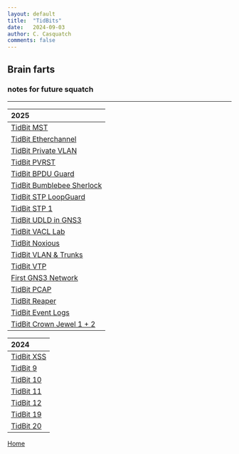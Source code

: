 ```yaml
---
layout: default
title:  "TidBits"
date:   2024-09-03
author: C. Casquatch
comments: false
---
```


## Brain farts
### notes for future squatch

***


|2025               |
|:------------------|
|[TidBit MST](_posts/TidBits/2025-07-11-MST.md) | 
|[TidBit Etherchannel](_posts/TidBits/2025-07-11-Etherchannel.md) | 
|[TidBit Private VLAN](_posts/TidBits/2025-07-10-PrivateVLAN.md) | 
|[TidBit PVRST](_posts/TidBits/2025-07-10-PVRST.md) | 
|[TidBit BPDU Guard](_posts/TidBits/2025-06-02-BPDUGUard.md) | 
|[TidBit Bumblebee Sherlock](_posts/TidBits/2025-05-31-TBBumblebee.md) |
|[TidBit STP LoopGuard](_posts/TidBits/2025-05-31-STPLoopGuard.md) |
|[TidBit STP 1](_posts/TidBits/2025-05-30-STP1.md) |
|[TidBit UDLD in GNS3](_posts/TidBits/2025-05-28-UDLD.md) |
|[TidBit VACL Lab](_posts/TidBits/TidBit2pointoh/2025-05-27-VACL.md) |
|[TidBit Noxious](_posts/TidBits/2025-05-26-TBNoxious.md) |
|[TidBit VLAN & Trunks](_posts/TidBits/2025-05-26-vlanstrunkspt2.md) |
|[TidBit VTP](_posts/TidBits/2025-05-23-vlansgns3.md) |
|[First GNS3 Network](_posts/TidBits/2025-05-18-FirstGNS3.md) |
|[TidBit PCAP](_posts/TidBits/2025-05-17-PCAP.md) |
|[TidBit Reaper](_posts/TidBits/2025-05-17-TBReaper.md) |
|[TidBit Event Logs](_posts/TidBits/2025-05-16-EventLogs.md) |
|[TidBit Crown Jewel 1 + 2](_posts/TidBits/2025-05-16-TBCJ12.md) |


| 2024              |
|:------------------|
| [TidBit XSS](_posts/TidBits/2024-09-03-TidBit-XSS.markdown) |
| [TidBit 9](_posts/TidBits/2024-09-03-TidBit-9.markdown) |
| [TidBit 10](_posts/TidBits/2024-09-03-TidBit-10.markdown) |
| [TidBit 11](_posts/TidBits/2024-09-03-TidBit-11.markdown) |
| [TidBit 12](_posts/TidBits/2024-09-03-TidBit-12.markdown) |
| [TidBit 19](_posts/TidBits/2024-09-03-TidBit-19.markdown) |
| [TidBit 20](_posts/TidBits/2024-09-03-TidBit-20.markdown) |


[Home](./index.md)

